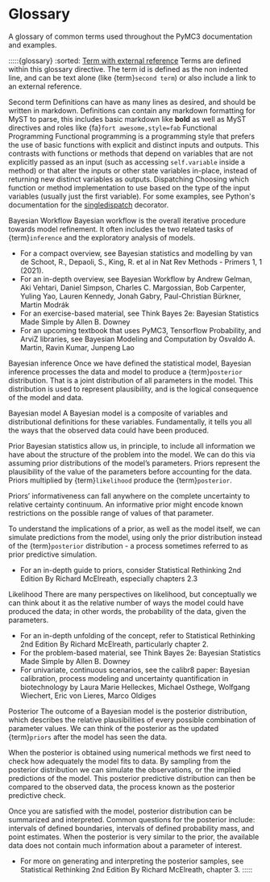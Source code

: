 # Glossary

A glossary of common terms used throughout the PyMC3 documentation and examples.

:::::{glossary}
:sorted:
[Term with external reference](https://www.youtube.com/watch?v=6dc7JgR8eI0)
  Terms are defined within this glossary directive. The term id is defined as the non
  indented line, and can be text alone (like {term}`second term`) or also include a link
  to an external reference.

Second term
  Definitions can have as many lines as desired, and should be written in markdown. Definitions
  can contain any markdown formatting for MyST to parse, this includes basic markdown like **bold**
  as well as MyST directives and roles like {fa}`fort awesome,style=fab`
Functional Programming
  Functional programming is a programming style that prefers the use of basic functions with explicit and distinct inputs and outputs.
  This contrasts with functions or methods that depend on variables that are not explicitly passed as an input (such as accessing `self.variable` inside a method) or that alter the inputs or other state variables in-place, instead of returning new distinct variables as outputs.
Dispatching
  Choosing which function or method implementation to use based on the type of the input variables (usually just the first variable). For some examples, see Python's documentation for the [singledispatch](https://docs.python.org/3/library/functools.html#functools.singledispatch) decorator. 
  
Bayesian Workflow
  Bayesian workflow is the overall iterative procedure towards model refinement. It often includes the two related tasks of {term}`inference` and the exploratory analysis of models.
  - For a compact overview, see Bayesian statistics and modelling by van de Schoot, R., Depaoli, S., King, R. et al in Nat Rev Methods - Primers 1, 1 (2021).
  - For an in-depth overview, see Bayesian Workflow by Andrew Gelman, Aki Vehtari, Daniel Simpson, Charles C. Margossian, Bob Carpenter, Yuling Yao, Lauren Kennedy, Jonah Gabry, Paul-Christian Bürkner, Martin Modrák
  - For an exercise-based material, see Think Bayes 2e: Bayesian Statistics Made Simple by Allen B. Downey 
  - For an upcoming textbook that uses PyMC3, Tensorflow Probability, and ArviZ libraries, see Bayesian Modeling and Computation by Osvaldo A. Martin, Ravin Kumar, Junpeng Lao

Bayesian inference
  Once we have defined the statistical model, Bayesian inference processes the data and model to produce a {term}`posterior` distribution. That is a joint distribution of all parameters in the model. This distribution is used to represent plausibility, and is the logical consequence of the model and data.

Bayesian model
  A Bayesian model is a composite of variables and distributional definitions for these variables. Fundamentally, it tells you all the ways that the observed data could have been produced.
  
Prior
  Bayesian statistics allow us, in principle, to include all information we have about the structure of the problem into the model. We can do this via assuming prior distributions of the model’s parameters. Priors represent the plausibility of the value of the parameters before accounting for the data. Priors multiplied by {term}`likelihood` produce the {term}`posterior`.
  
  Priors’ informativeness can fall anywhere on the complete uncertainty to relative certainty continuum. An informative prior might encode known restrictions on the possible range of values of that parameter.
  
  To understand the implications of a prior, as well as the model itself, we can simulate predictions from the model, using only the prior distribution instead of the {term}`posterior` distribution - a process sometimes referred to as prior predictive simulation.
  
  - For an in-depth guide to priors, consider Statistical Rethinking 2nd Edition By Richard McElreath, especially chapters 2.3

Likelihood
  There are many perspectives on likelihood, but conceptually we can think about it as the relative number of ways the model could have produced the data; in other words, the probability of the data, given the parameters.
  
  - For an in-depth unfolding of the concept, refer to Statistical Rethinking 2nd Edition By Richard McElreath, particularly chapter 2.
  - For the problem-based material, see Think Bayes 2e: Bayesian Statistics Made Simple by Allen B. Downey 
  - For univariate, continuous scenarios, see the calibr8 paper: Bayesian calibration, process modeling and uncertainty quantification in biotechnology by Laura Marie Helleckes,  Michael Osthege, Wolfgang Wiechert, Eric von Lieres, Marco Oldiges 
  
Posterior
  The outcome of a Bayesian model is the posterior distribution, which describes the relative plausibilities of every possible combination of parameter values. We can think of the posterior as the updated {term}`priors` after the model has seen the data.
  
  When the posterior is obtained using numerical methods we first need to check how adequately the model fits to data. By sampling from the posterior distribution we can simulate the observations, or the implied predictions of the model. This posterior predictive distribution can then be compared to the observed data, the process known as the posterior predictive check.

  Once you are satisfied with the model, posterior distribution can be summarized and interpreted. Common questions for the posterior include: intervals of defined boundaries, intervals of defined probability mass, and point estimates. When the posterior is very similar to the prior, the available data does not contain much information about a parameter of interest.
  
  - For more on generating and interpreting the posterior samples, see Statistical Rethinking 2nd Edition By Richard McElreath, chapter 3.
:::::
